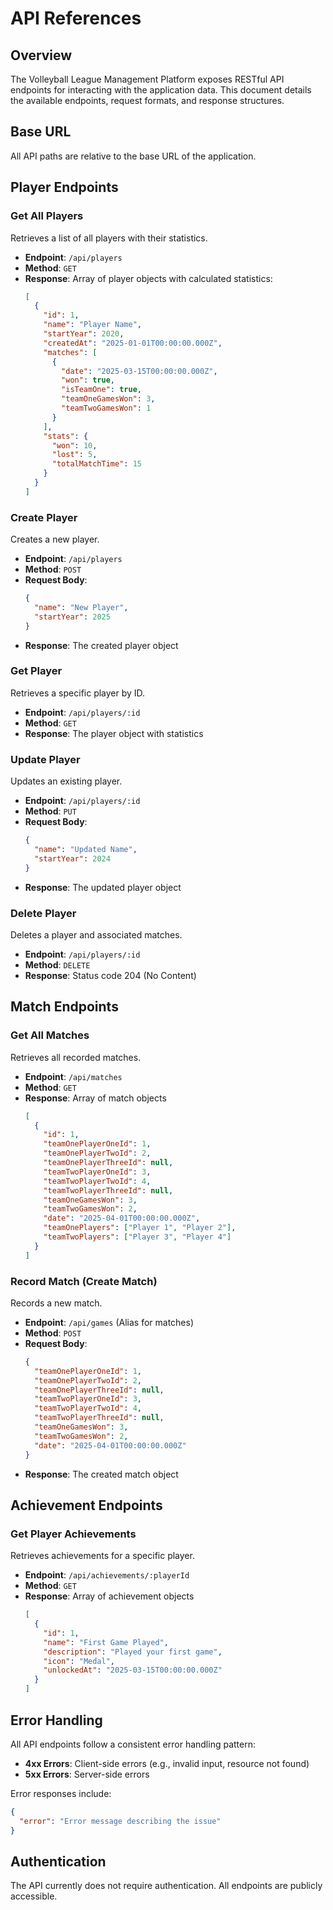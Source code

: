# API References

## Overview

The Volleyball League Management Platform exposes RESTful API endpoints for interacting with the application data. This document details the available endpoints, request formats, and response structures.

## Base URL

All API paths are relative to the base URL of the application.

## Player Endpoints

### Get All Players

Retrieves a list of all players with their statistics.

- **Endpoint**: `/api/players`
- **Method**: `GET`
- **Response**: Array of player objects with calculated statistics:
  ```json
  [
    {
      "id": 1,
      "name": "Player Name",
      "startYear": 2020,
      "createdAt": "2025-01-01T00:00:00.000Z",
      "matches": [
        {
          "date": "2025-03-15T00:00:00.000Z",
          "won": true,
          "isTeamOne": true,
          "teamOneGamesWon": 3,
          "teamTwoGamesWon": 1
        }
      ],
      "stats": {
        "won": 10,
        "lost": 5,
        "totalMatchTime": 15
      }
    }
  ]
  ```

### Create Player

Creates a new player.

- **Endpoint**: `/api/players`
- **Method**: `POST`
- **Request Body**:
  ```json
  {
    "name": "New Player",
    "startYear": 2025
  }
  ```
- **Response**: The created player object

### Get Player

Retrieves a specific player by ID.

- **Endpoint**: `/api/players/:id`
- **Method**: `GET`
- **Response**: The player object with statistics

### Update Player

Updates an existing player.

- **Endpoint**: `/api/players/:id`
- **Method**: `PUT`
- **Request Body**:
  ```json
  {
    "name": "Updated Name",
    "startYear": 2024
  }
  ```
- **Response**: The updated player object

### Delete Player

Deletes a player and associated matches.

- **Endpoint**: `/api/players/:id`
- **Method**: `DELETE`
- **Response**: Status code 204 (No Content)

## Match Endpoints

### Get All Matches

Retrieves all recorded matches.

- **Endpoint**: `/api/matches`
- **Method**: `GET`
- **Response**: Array of match objects
  ```json
  [
    {
      "id": 1,
      "teamOnePlayerOneId": 1,
      "teamOnePlayerTwoId": 2,
      "teamOnePlayerThreeId": null,
      "teamTwoPlayerOneId": 3,
      "teamTwoPlayerTwoId": 4,
      "teamTwoPlayerThreeId": null,
      "teamOneGamesWon": 3,
      "teamTwoGamesWon": 2,
      "date": "2025-04-01T00:00:00.000Z",
      "teamOnePlayers": ["Player 1", "Player 2"],
      "teamTwoPlayers": ["Player 3", "Player 4"]
    }
  ]
  ```

### Record Match (Create Match)

Records a new match.

- **Endpoint**: `/api/games` (Alias for matches)
- **Method**: `POST`
- **Request Body**:
  ```json
  {
    "teamOnePlayerOneId": 1,
    "teamOnePlayerTwoId": 2,
    "teamOnePlayerThreeId": null,
    "teamTwoPlayerOneId": 3,
    "teamTwoPlayerTwoId": 4,
    "teamTwoPlayerThreeId": null,
    "teamOneGamesWon": 3,
    "teamTwoGamesWon": 2,
    "date": "2025-04-01T00:00:00.000Z"
  }
  ```
- **Response**: The created match object

## Achievement Endpoints

### Get Player Achievements

Retrieves achievements for a specific player.

- **Endpoint**: `/api/achievements/:playerId`
- **Method**: `GET`
- **Response**: Array of achievement objects
  ```json
  [
    {
      "id": 1,
      "name": "First Game Played",
      "description": "Played your first game",
      "icon": "Medal",
      "unlockedAt": "2025-03-15T00:00:00.000Z"
    }
  ]
  ```

## Error Handling

All API endpoints follow a consistent error handling pattern:

- **4xx Errors**: Client-side errors (e.g., invalid input, resource not found)
- **5xx Errors**: Server-side errors

Error responses include:
```json
{
  "error": "Error message describing the issue"
}
```

## Authentication

The API currently does not require authentication. All endpoints are publicly accessible.